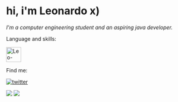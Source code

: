 <h1>hi, i'm Leonardo x)</h1>

<p><em>I'm a computer engineering student and an aspiring java developer.</em></p>

<p align = left> Language and skills: </p>

<p><img align="center" alt="Leo-Java" height="40" width="40" src="https://raw.githubusercontent.com/jmnote/z-icons/master/svg/java.svg"></p>
<!-- <img align="center" alt="Leo-Python" height="40" width="40" src="https://raw.githubusercontent.com/devicons/devicon/master/icons/python/python-original.svg"> -->

                    
                    
Find me:

[![twitter](https://img.shields.io/badge/twitter-1DA1F2?style=for-the-badge&logo=twitter&logoColor=white)](https://twitter.com/elwgomes)
<!-- <a href="https://www.twitch.tv/skolzinn" target="_blank"><img src="https://img.shields.io/badge/Twitch-9146FF?style=for-the-badge&logo=twitch&logoColor=white" target="_blank"></a> -->
<a href="https://instagram.com/elwgomes_" target="_blank"><img src="https://img.shields.io/badge/-Instagram-%23E4405F?style=for-the-badge&logo=instagram&logoColor=white" target="_blank"></a>
<a href = "mailto:elwgomes@gmail.com"><img src="https://img.shields.io/badge/-Gmail-%23333?style=for-the-badge&logo=gmail&logoColor=white" target="_blank"></a>
